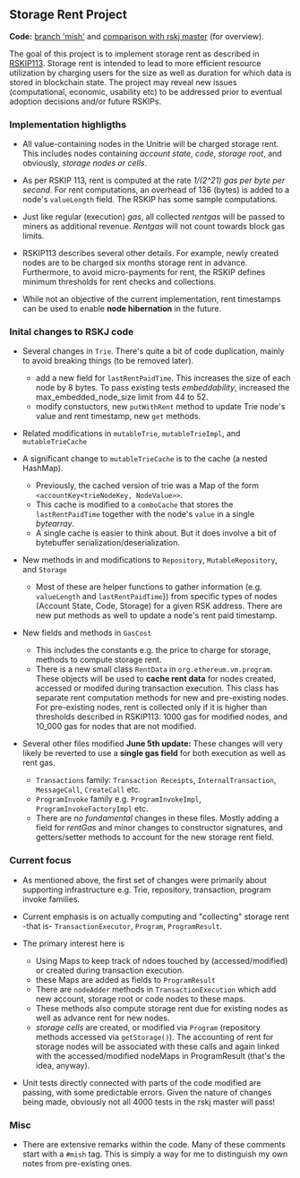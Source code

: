 ## Storage Rent Project

**Code:** [branch 'mish'](https://github.com/optimalbrew/rskj/tree/mish) and [comparison with rskj master](https://github.com/rsksmart/rskj/compare/master...optimalbrew:mish) (for overview).

The goal of this project is to implement storage rent as described in [RSKIP113](https://github.com/rsksmart/RSKIPs/blob/master/IPs/RSKIP113.md). Storage rent is intended to lead to more efficient resource utilization by charging users for the size as well as duration for which data is stored in blockchain state. The project may reveal new issues (computational, economic, usability etc) to be addressed prior to eventual adoption decisions and/or future RSKIPs.

### Implementation highligths

- All value-containing nodes in the Unitrie will be charged storage rent. This includes nodes containing *account state*, *code*, *storage root*, and obviously, *storage nodes or cells*.

- As per RSKIP 113, rent is computed at the rate *1/(2^21) gas per byte per second*. For rent computations, an overhead of 136 (bytes) is added to a node's `valueLength` field.  The RSKIP has some sample computations.

- Just like regular (execution) *gas*, all collected *rentgas* will be passed to miners as additional revenue. *Rentgas* will not count towards block gas limits. 

- RSKIP113 describes several other details. For example, newly created nodes are to be charged six months storage rent in advance. Furthermore, to avoid micro-payments for rent, the RSKIP defines minimum thresholds for rent checks and collections.

- While not an objective of the current implementation, rent timestamps can be used to enable **node hibernation** in the future.

### Inital changes to RSKJ code
- Several changes in `Trie`. There's quite a bit of code duplication, mainly to avoid breaking things (to be removed later).
    - add a new field for `lastRentPaidTime`. This increases the size of each node by 8 bytes. To pass   existing tests *embeddability*, increased the max_embedded_node_size limit from 44 to 52. 
    - modify constuctors, new `putWithRent` method to update Trie node's value and rent timestamp, new `get` methods.
- Related modifications in `mutableTrie`, `mutableTrieImpl`, and `mutableTrieCache`
- A significant change to `mutableTrieCache` is to the cache (a nested HashMap). 
    - Previously, the cached version of trie was a Map of the form `<accountKey<trieNodeKey, NodeValue>>`.
    - This cache is modified to a `comboCache` that stores the `lastRentPaidTime` together with the node's `value` in a single *bytearray*. 
    - A single cache is easier to think about. But it does involve a bit of bytebuffer serialization/deserialization.

- New methods in and modifications to `Repository`, `MutableRepository`, and `Storage`
    - Most of these are helper functions to gather information (e.g. `valueLength` and `lastRentPaidTime`}) from specific types of nodes (Account State, Code, Storage) for a given RSK address. There are new put methods as well to update a node's rent paid timestamp.
- New fields and methods in `GasCost`
    - This includes the constants e.g. the price to charge for storage, methods to compute storage rent.
    - There is a new small class `RentData` in `org.ethereum.vm.program`. These objects will be used to **cache rent data** for nodes created, accessed or modifed during transaction execution. This class has separate rent computation methods for new and pre-existing nodes. For pre-existing nodes, rent is collected only if it is higher than thresholds described in RSKIP113: 1000 gas for modified nodes, and 10_000 gas for nodes that are not modified.
- Several other files modified **June 5th update:** These changes will very likely be reverted to use a **single gas field** for both execution as well as rent gas.  
    - `Transactions` family: `Transaction Receipts`, `InternalTransaction`, `MessageCall`, `CreateCall` etc. 
    - `ProgramInvoke` family e.g. `ProgramInvokeImpl`, `ProgramInvokeFactoryImpl` etc.
    - There are *no fundamental* changes in these files. Mostly adding a field for *rentGas* and minor changes to constructor signatures, and getters/setter methods to account for the new storage rent field.

### Current focus
- As mentioned above, the first set of changes were primarily about supporting infrastructure e.g. Trie, repository, transaction, program invoke families. 
- Current emphasis is on actually computing and "collecting" storage rent -that is- `TransactionExecutor`, `Program`, `ProgramResult`.
- The primary interest here is
    - Using Maps to keep track of ndoes touched by (accessed/modified) or created during transaction execution.
    - these Maps are added as fields to `ProgramResult`
    - There are `nodeAdder` methods in `TransactionExecution` which add new account, storage root or code nodes to these maps.
    - These methods also compute storage rent due for existing nodes as well as advance rent for new nodes.
    - *storage cells* are created, or modified via `Program` (repository methods accessed via `getStorage()`). The accounting of rent for storage nodes will be associated with these calls and again linked with the accessed/modified nodeMaps in ProgramResult (that's the idea, anyway). 

- Unit tests directly connected with parts of the code modified are passing, with some predictable errors. Given the nature of changes being made, obviously not all 4000 tests in the rskj master will pass!

### Misc
- There are extensive remarks within the code. Many of these comments start with a `#mish` tag. This is simply a way for me to distinguish my own notes from pre-existing ones.